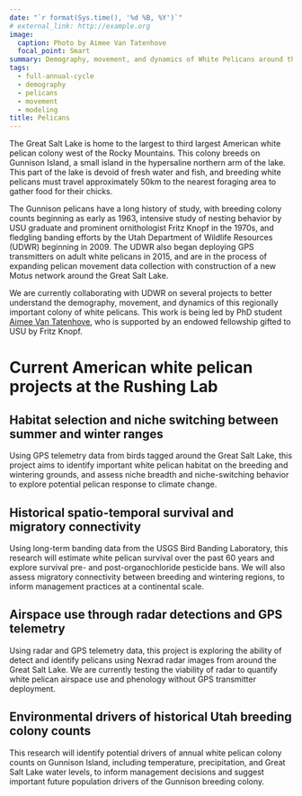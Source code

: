```yaml
---
date: "`r format(Sys.time(), '%d %B, %Y')`"
# external_link: http://example.org
image:
  caption: Photo by Aimee Van Tatenhove
  focal_point: Smart
summary: Demography, movement, and dynamics of White Pelicans around the Great Salt Lake
tags:
  - full-annual-cycle
  - demography
  - pelicans
  - movement
  - modeling
title: Pelicans
---
```


The Great Salt Lake is home to the largest to third largest American white pelican colony west of the Rocky
Mountains. This colony breeds on Gunnison Island, a small island in the
hypersaline northern arm of the lake. This part of the lake is devoid of fresh water
and fish, and breeding white pelicans must travel approximately 50km to the nearest foraging
area to gather food for their chicks.

The Gunnison pelicans have a long history of study, with breeding colony counts beginning as early as
1963, intensive study of nesting behavior by USU graduate and prominent ornithologist Fritz
Knopf in the 1970s, and fledgling banding efforts by the Utah Department of Wildlife Resources
(UDWR) beginning in 2009. The UDWR also began deploying GPS transmitters on adult white
pelicans in 2015, and are in the process of expanding pelican movement data collection with
construction of a new Motus network around the Great Salt Lake.

We are currently collaborating with UDWR on several projects to better understand the demography, movement, and dynamics of this regionally important colony of white pelicans. This work is being led by PhD student [Aimee Van Tatenhove](authors/AVanTatenhove.md), who is supported by an endowed fellowship gifted to USU by Fritz Knopf. 

# Current American white pelican projects at the Rushing Lab

## Habitat selection and niche switching between summer and winter ranges

Using GPS telemetry data from birds tagged around the Great Salt Lake, this project aims to
identify important white pelican habitat on the breeding and wintering grounds, and assess
niche breadth and niche-switching behavior to explore potential pelican response to climate
change.

## Historical spatio-temporal survival and migratory connectivity

Using long-term banding data from the USGS Bird Banding Laboratory, this research will estimate white
pelican survival over the past 60 years and explore survival pre- and post-organochloride
pesticide bans. We will also assess migratory connectivity between breeding and wintering
regions, to inform management practices at a continental scale.

## Airspace use through radar detections and GPS telemetry

Using radar and GPS telemetry data, this project is exploring the ability of detect and identify pelicans using Nexrad radar images from
around the Great Salt Lake. We are currently testing the viability of radar to quantify white pelican airspace use
and phenology without GPS transmitter deployment.

## Environmental drivers of historical Utah breeding colony counts

This research will identify potential drivers of annual white pelican colony counts on Gunnison Island, including temperature, precipitation, and Great Salt
Lake water levels, to inform management decisions and suggest important future population drivers of the Gunnison
breeding colony.

